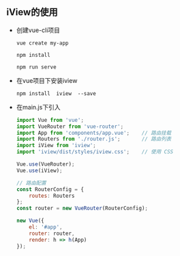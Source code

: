 ## iView的使用

- 创建vue-cli项目

  ```shell
  vue create my-app
  ```

  ```shell
  npm install
  ```

  ```shell
  npm run serve
  ```

- 在vue项目下安装iview

  ```shell
  npm install  iview  --save
  ```

- 在main.js下引入

  ```javascript
  import Vue from 'vue';
  import VueRouter from 'vue-router';
  import App from 'components/app.vue';    // 路由挂载
  import Routers from './router.js';       // 路由列表
  import iView from 'iview';
  import 'iview/dist/styles/iview.css';    // 使用 CSS
  
  Vue.use(VueRouter);
  Vue.use(iView);
  
  // 路由配置
  const RouterConfig = {
      routes: Routers
  };
  const router = new VueRouter(RouterConfig);
  
  new Vue({
      el: '#app',
      router: router,
      render: h => h(App)
  });
  ```

  
